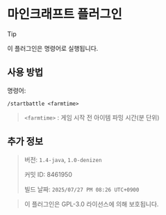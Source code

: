 # 마인크래프트 플러그인
>[!TIP]
>이 플러그인은 명령어로 실행됩니다.

## 사용 방법
명령어:
```
/startbattle <farmtime>
```


>`<farmtime>` : 게임 시작 전 아이템 파밍 시간(분 단위)

## 추가 정보
> 버전: `1.4-java`, `1.0-denizen`
> 
> 커밋 ID: 8461950
>
> 빌드 날짜: `2025/07/27 PM 08:26 UTC+0900`

> 이 플러그인은 GPL-3.0 라이선스에 의해 보호됩니다.

